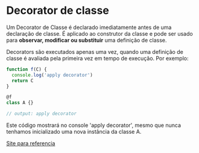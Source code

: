 # Decorator de classe

Um Decorator de Classe é declarado imediatamente antes de uma declaração de classe. É aplicado ao construtor da classe e pode ser usado para **observar, modificar ou substituir** uma definição de classe.

Decorators são executados apenas uma vez, quando uma definição de classe é avaliada pela primeira vez em tempo de execução. Por exemplo:

```typescript
function f(C) {
  console.log('apply decorator')
  return C
}

@f
class A {}

// output: apply decorator
```

Este código mostrará no console 'apply decorator', mesmo que nunca tenhamos inicializado uma nova instância da classe A.

[Site para referencia](https://dev.to/omarkdev/uma-introducao-pratica-a-decorators-no-typescript-3653)
